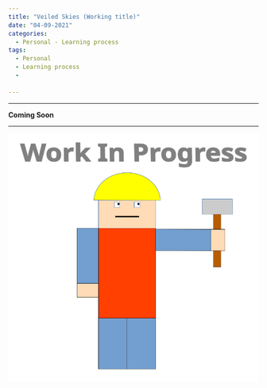 ```yaml
---
title: "Veiled Skies (Working title)"
date: "04-09-2021"
categories:
  - Personal - Learning process
tags:
  - Personal
  - Learning process
  - 

---
```


***

<strong>Coming Soon</strong>

***
<!--AWS-->
![WIP](/assets/images/common/WIP.png)